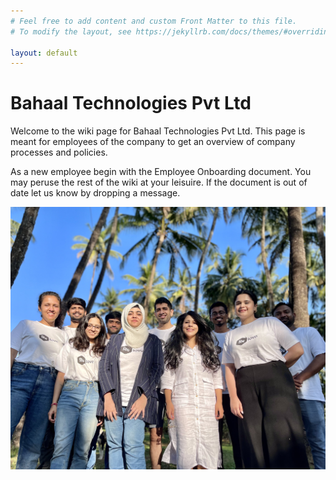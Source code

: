 ```yaml
---
# Feel free to add content and custom Front Matter to this file.
# To modify the layout, see https://jekyllrb.com/docs/themes/#overriding-theme-defaults

layout: default
---
```


# Bahaal Technologies Pvt Ltd

Welcome to the wiki page for Bahaal Technologies Pvt Ltd. This page is meant for employees of the company to get an overview of company processes and policies.

As a new employee begin with the Employee Onboarding document. You may peruse the rest of the wiki at your leisuire. If the document is out of date let us know by dropping a message.

![team.png](/assets/img/IMG_9663.jpg)
